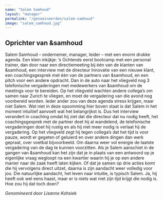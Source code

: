 ```yaml
---
name: "Salem Samhoud"
layout: "manager"
permalink: "/genomineerden/salem-samhoud"
image: "salem_samhoud.jpg"
---
```

## Oprichter van &samhoud
Salem Samhoud – ondernemer, manager, leider – met een enorm drukke agenda. Een klein inkijkje: ’s Ochtends eerst bootcamp met een personal trainer, dan door naar een directiemeeting bij één van de klanten van &samhoud, een interview met de directeur Innovatie van een nieuwe klant, een coachingsgesprek met één van de partners van &samhoud, en een pitch voor een andere opdracht. Dan in de auto naar het vliegveld nog 3 telefonische vergaderingen met medewerkers van &samhoud om de meetings voor te bereiden. Op het vliegveld wachten andere collega’s om samen naar Zurich te vliegen, en moet de vergadering van die avond nog voorbereid worden. Ieder ander zou van deze agenda stress krijgen, maar niet Salem. Wat niet in deze opsomming hier boven staat is dat Salem in het moment intuïtief aanvoelt wat het belangrijkst is. Dus het interview verandert in coaching omdat hij ziet dat die directeur dat nu nodig heeft, het coachingsgesprek met de partner doet hij al wandelend, de telefonische vergaderingen doet hij rustig en als hij niet meer nodig is verlaat hij de vergadering. Op het vliegveld zegt hij tegen collega’s dat het tijd is voor pauze, wordt er gegeten of geluierd en over andere dingen dan werk gepraat, over voetbal bijvoorbeeld. Om daarna weer vol energie de laatste vergadering van de dag te kunnen voorzitten. Als je Salem aanschiet in de gangen van &samhoud kan het zijn dat je in plaats van een antwoord op je eigenlijke vraag wegloopt na een kwartier waarin hij je op een andere manier naar de zaak heeft laten kijken. Of dat je samen op drie acties komt die hij vervolgens direct uitzet, daarna is zijn aandacht weer volledig voor jou. Die natuurlijke aandacht, het leven naar intuitie, is typisch Salem. Ja, hij heeft ook wel eens haast, maar er is niets wat niet zijn tijd krijgt die nodig is. Hoe zou hij dat toch doen?

_Genomineerd door Lisanne Kohsiek_
